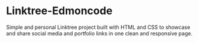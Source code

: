 # Linktree-Edmoncode
 Simple and personal Linktree project built with HTML and CSS to showcase and share social media and portfolio links in one clean and responsive page.
